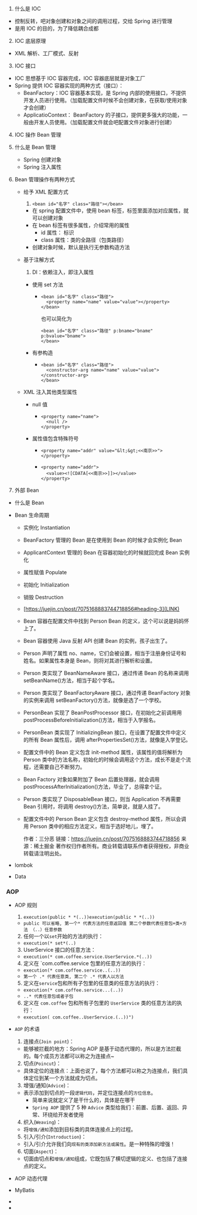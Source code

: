1. 什么是 IOC

- 控制反转，吧对象创建和对象之间的调用过程，交给 Spring 进行管理
- 是用 IOC 的目的，为了降低耦合成都

2. IOC 底层原理

- XML 解析、工厂模式、反射

3. IOC 接口

- IOC 思想基于 IOC 容器完成，IOC 容器底层就是对象工厂
- Spring 提供 IOC 容器实现的两种方式（接口）：
  - BeanFactory：IOC 容器基本实现，是 Spring 内部的使用接口，不提供开发人员进行使用。（加载配置文件时候不会创建对象，在获取/使用对象才会创建）
  - ApplicatioContext： BeanFactory 的子接口，提供更多强大的功能，一般由开发人员使用。（加载配置文件就会吧配置文件对象进行创建）

4. IOC 操作 Bean 管理
1. 什么是 Bean 管理
   - Spring 创建对象
   - Spring 注入属性
1. Bean 管理操作有两种方式

   - 给予 XML 配置方式
     1. `<bean id="名字" class="路径"></bean>`
     - 在 spring 配置文件中，使用 bean 标签，标签里面添加对应属性，就可以创建对象
     - 在 bean 标签有很多属性，介绍常用的属性
       - id 属性： 标识
       - class 属性：类的全路径（包类路径）
     - 创建对象时候，默认是执行无参数构造方法
   - 基于注解方式

     1. DI：依赖注入，即注入属性

     - 使用 set 方法

       - ```
         <bean id="名字" class="路径">
           <property name="name" value="value"></property>
         </bean>
         ```
         也可以简化为
         ```
         <bean id="名字" class="路径" p:bname="bname" p:bvalue="bname">
         </bean>
         ```

     - 有参构造
       - ```
         <bean id="名字" class="路径">
           <constructor-arg name="name" value="value"></constructor-arg>
         </bean>
         ```

   - XML 注入其他类型属性

     - null 值
       - ```
         <property name="name">
           <null />
         </property>
         ```
     - 属性值包含特殊符号

       - ```
         <property name="addr" value="&lt;&gt;<<南京>>"></property>
         ```

       - ```
         <property name="addr">
           <value><![CDATA[<<南京>>]]></value>
         </property>
         ```

1. 外部 Bean

- 什么是 Bean
- Bean 生命周期

  - 实例化 Instantiation
  - BeanFactory 管理的 Bean 是在使用到 Bean 的时候才会实例化 Bean
  - ApplicantContext 管理的 Bean 在容器初始化的时候就回完成 Bean 实例化

  - 属性赋值 Populate
  - 初始化 Initialization
  - 销毁 Destruction
  - [https://juejin.cn/post/7075168883744718856#heading-3](LINK)
  - Bean 容器在配置文件中找到 Person Bean 的定义，这个可以说是妈妈怀上了。
  - Bean 容器使用 Java 反射 API 创建 Bean 的实例，孩子出生了。
  - Person 声明了属性 no、name，它们会被设置，相当于注册身份证号和姓名。如果属性本身是 Bean，则将对其进行解析和设置。
  - Person 类实现了 BeanNameAware 接口，通过传递 Bean 的名称来调用 setBeanName()方法，相当于起个学名。
  - Person 类实现了 BeanFactoryAware 接口，通过传递 BeanFactory 对象的实例来调用 setBeanFactory()方法，就像是选了一个学校。
  - PersonBean 实现了 BeanPostProcessor 接口，在初始化之前调用用 postProcessBeforeInitialization()方法，相当于入学报名。
  - PersonBean 类实现了 InitializingBean 接口，在设置了配置文件中定义的所有 Bean 属性后，调用 afterPropertiesSet()方法，就像是入学登记。
  - 配置文件中的 Bean 定义包含 init-method 属性，该属性的值将解析为 Person 类中的方法名称，初始化的时候会调用这个方法，成长不是走个流程，还需要自己不断努力。
  - Bean Factory 对象如果附加了 Bean 后置处理器，就会调用 postProcessAfterInitialization()方法，毕业了，总得拿个证。
  - Person 类实现了 DisposableBean 接口，则当 Application 不再需要 Bean 引用时，将调用 destroy()方法，简单说，就是人挂了。
  - 配置文件中的 Person Bean 定义包含 destroy-method 属性，所以会调用 Person 类中的相应方法定义，相当于选好地儿，埋了。

    作者：三分恶
    链接：https://juejin.cn/post/7075168883744718856
    来源：稀土掘金
    著作权归作者所有。商业转载请联系作者获得授权，非商业转载请注明出处。

- lombok
- Data

### AOP

- AOP 规则
  1. `execution(public * *(..))execution(public * *(..))`
  - `public 可以省略, 第一个* 代表方法的任意返回值 第二个参数代表任意包+类+方法 （..）任意参数`
  2. 任何一个以`set`开始的方法的执行：
  - `execution(* set*(..)`
  3. UserService 接口的任意方法：
  - `execution(* com.coffee.service.UserService.*(..))`
  4. 定义在 `com.coffee.service 包里的任意方法的执行：
  - `execution(* com.coffee.service..(..))`
  - `第一个 .* 代表任意类, 第二个 .* 代表人以方法`
  5. 定义在`service`包和所有子包里的任意类的任意方法的执行：
  - `execution(* com.coffee.service...(..))`
  - `..* 代表任意包或者子包`
  6. 定义在 `com.coffee` 包和所有子包里的 `UserService` 类的任意方法的执行：
  - `execution( com.coffee..UserService.(..))")`
- `AOP` 的术语

  1. 连接点(`Join point`)：

  - 能够被拦截的地方：Spring AOP 是基于动态代理的，所以是方法拦截的。每个成员方法都可以称之为连接点~

  2. 切点(`Poincut`)：

  - 具体定位的连接点：上面也说了，每个方法都可以称之为连接点，我们具体定位到某一个方法就成为切点。

  3. 增强/通知(`Advice`)：

  - 表示添加到切点的一段`逻辑代码`，并定位连接点的`方位信息`。
    - 简单来说就定义了是干什么的，具体是在哪干
    - `Spring AOP` 提供了 5 种 `Advice` 类型给我们：前置、后置、返回、异常、环绕给开发者使用

  4. 织入(`Weaving`)：

  - 将`增强/通知`添加到目标类的具体连接点上的过程。

  5. 引入/引介(`Introduction`)：

  - 引入/引介允许我们向`现有的类添加新方法或属性`。是一种特殊的增强！

  6. 切面(`Aspect`)：

  - 切面由切点和`增强/通知`组成，它既包括了横切逻辑的定义、也包括了连接点的定义。

- AOP 动态代理

- MyBatis
-
-